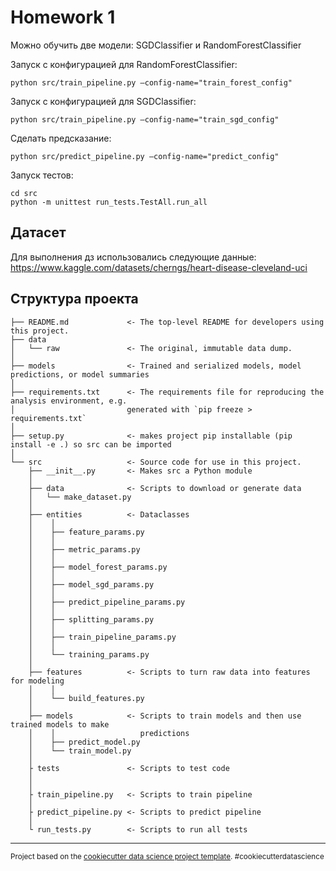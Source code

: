 # Homework 1
Можно обучить две модели: SGDClassifier и RandomForestClassifier

Запуск с конфигурацией для RandomForestClassifier:
~~~
python src/train_pipeline.py —config-name="train_forest_config"
~~~

Запуск с конфигурацией для SGDClassifier:
~~~
python src/train_pipeline.py —config-name="train_sgd_config"
~~~

Сделать предсказание:
~~~
python src/predict_pipeline.py —config-name="predict_config"
~~~

Запуск тестов:
~~~
cd src
python -m unittest run_tests.TestAll.run_all
~~~

## Датасет
Для выполнения дз использовались следующие данные: https://www.kaggle.com/datasets/cherngs/heart-disease-cleveland-uci
## Структура проекта

    ├── README.md             <- The top-level README for developers using this project.
    ├── data
    │   └── raw               <- The original, immutable data dump.
    │
    ├── models                <- Trained and serialized models, model predictions, or model summaries
    │
    ├── requirements.txt      <- The requirements file for reproducing the analysis environment, e.g.
    │                         generated with `pip freeze > requirements.txt`
    │
    ├── setup.py              <- makes project pip installable (pip install -e .) so src can be imported
    │
    └── src                   <- Source code for use in this project.
        ├── __init__.py       <- Makes src a Python module
        │
        ├── data              <- Scripts to download or generate data
        │   └── make_dataset.py
        │
        ├── entities          <- Dataclasses
        │    │
        │    ├── feature_params.py
        │    │
        │    ├── metric_params.py
        │    │	      
        │    ├── model_forest_params.py
        │    │
        │    ├── model_sgd_params.py
        │    │
        │    ├── predict_pipeline_params.py
        │    │
        │    ├── splitting_params.py
        │    │
        │    ├── train_pipeline_params.py
        │    │
        │    └── training_params.py
        │
        ├── features          <- Scripts to turn raw data into features for modeling
        │    │
        │    └── build_features.py
        │
        ├── models            <- Scripts to train models and then use trained models to make
        │    │                   predictions
        │    ├── predict_model.py
        │    └── train_model.py
        │
        ├ tests               <- Scripts to test code 
        │
        │
        ├ train_pipeline.py   <- Scripts to train pipeline
        │
        ├ predict_pipeline.py <- Scripts to predict pipeline
        │
        └ run_tests.py        <- Scripts to run all tests


--------

<p><small>Project based on the <a target="_blank" href="https://drivendata.github.io/cookiecutter-data-science/">cookiecutter data science project template</a>. #cookiecutterdatascience</small></p>
 
